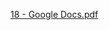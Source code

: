 [18 - Google Docs.pdf](https://github.com/Gabehamlin/Electrical/files/15218009/18.-.Google.Docs.pdf)
